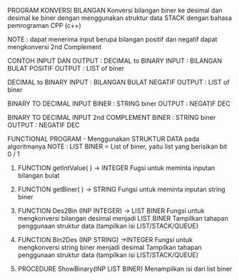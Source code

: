 PROGRAM KONVERSI BILANGAN
Konversi bilangan biner ke desimal dan desimal ke biner dengan
menggunakan struktur data STACK dengan bahasa pemrograman CPP (c++)

NOTE : 
dapat menerima input berupa bilangan positif dan negatif
dapat mengkonversi 2nd Complement

CONTOH INPUT DAN OUTPUT :
DECIMAL to BINARY 
INPUT 		: BILANGAN BULAT POSITIF
OUTPUT 	: LIST of biner 

DECIMAL to BINARY 
INPUT 		: BILANGAN BULAT NEGATIF
OUTPUT 	: LIST of biner 

BINARY TO DECIMAL
INPUT BINER 				: STRING biner
OUTPUT 				: NEGATIF DEC

BINARY TO DECIMAL
INPUT 2nd COMPLEMENT BINER 	: STRING biner
OUTPUT 				: NEGATIF DEC

FUNCTIONAL PROGRAM - Menggunakan STRUKTUR DATA pada algoritmanya
NOTE : LIST BINER = List of biner, yaitu list yang berisikan bit 0 / 1

1. FUNCTION getIntValue( ) -> INTEGER
Fugsi untuk meminta inputan bilangan bulat

2. FUNCTION getBiner( ) -> STRING
Fungsi untuk meminta inputan string biner

3. FUNCTION  Des2Bin (INP INTEGER) -> LIST BINER
Fungsi untuk mengkonversi bilangan desimal menjadi LIST BINER 
Tampilkan tahapan penggunaan struktur data (tampilkan isi LIST/STACK/QUEUE)

4. FUNCTION Bin2Des (INP STRING) ->INTEGER
Fungsi untuk mengkonversi string biner menjadi desimal
Tampilkan tahapan penggunaan struktur data (tampilkan isi LIST/STACK/QUEUE)

5. PROCEDURE ShowBinary(INP LIST BINER)
Menampilkan isi dari list biner
